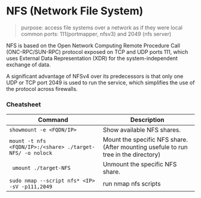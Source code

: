 # NFS (Network File System)
> purpose: access file systems over a network as if they were local <br>
> common ports: 111(portmapper, nfsv3) and 2049 (nfs server)

NFS is based on the Open Network Computing Remote Procedure Call (ONC-RPC/SUN-RPC) protocol exposed on TCP and UDP ports 111, which uses External Data Representation (XDR) for the system-independent exchange of data.

A significant advantage of NFSv4 over its predecessors is that only one UDP or TCP port 2049 is used to run the service, which simplifies the use of the protocol across firewalls.

### Cheatsheet
| Command | Description |
| ------- | ----------- |
|```showmount -e <FQDN/IP>``` | Show available NFS shares. |
| ```mount -t nfs <FQDN/IP>:/<share> ./target-NFS/ -o nolock ```|	Mount the specific NFS share.  (After mounting usefule to run tree in the directory)|
|``` umount ./target-NFS``` | Unmount the specific NFS share.|
|```sudo nmap --script nfs* <IP> -sV -p111,2049``` | run nmap nfs scripts